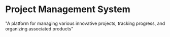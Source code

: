 # Project Management System

"A platform for managing various innovative projects, tracking progress, and organizing associated products"
